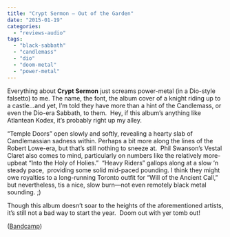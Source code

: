 ```yaml
---
title: "Crypt Sermon – Out of the Garden"
date: "2015-01-19"
categories: 
  - "reviews-audio"
tags: 
  - "black-sabbath"
  - "candlemass"
  - "dio"
  - "doom-metal"
  - "power-metal"
---
```


Everything about **Crypt Sermon** just screams power-metal (in a Dio-style falsetto) to me. The name, the font, the album cover of a knight riding up to a castle…and yet, I’m told they have more than a hint of the Candlemass, or even the Dio-era Sabbath, to them.  Hey, if this album’s anything like Atlantean Kodex, it’s probably right up my alley.

“Temple Doors” open slowly and softly, revealing a hearty slab of Candlemassian sadness within. Perhaps a bit more along the lines of the Robert Lowe-era, but that’s still nothing to sneeze at.  Phil Swanson’s Vestal Claret also comes to mind, particularly on numbers like the relatively more-upbeat “Into the Holy of Holies.”  “Heavy Riders” gallops along at a slow ‘n steady pace,  providing some solid mid-paced pounding. I think they might owe royalties to a long-running Toronto outfit for “Will of the Ancient Call,” but nevertheless, tis a nice, slow burn—not even remotely black metal sounding. ;)

Though this album doesn’t soar to the heights of the aforementioned artists, it’s still not a bad way to start the year.  Doom out with yer tomb out!

([Bandcamp](http://cryptsermon.bandcamp.com/))
